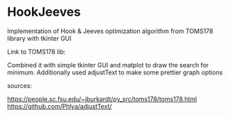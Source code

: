 # HookJeeves
Implementation of Hook &amp; Jeeves optimization algorithm from TOMS178 library with tkinter GUI

Link to TOMS178 lib:


Combined it with simple tkinter GUI and matplot to draw the search for minimum. Additionally used adjustText to make some prettier graph options


sources:

https://people.sc.fsu.edu/~jburkardt/py_src/toms178/toms178.html
https://github.com/Phlya/adjustText/
